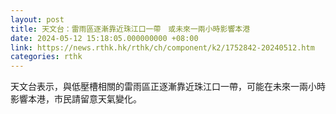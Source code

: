 ```yaml
---
layout: post
title: 天文台：雷雨區逐漸靠近珠江口一帶　或未來一兩小時影響本港
date: 2024-05-12 15:18:05.000000000 +08:00
link: https://news.rthk.hk/rthk/ch/component/k2/1752842-20240512.htm
categories: rthk
---
```


天文台表示，與低壓槽相關的雷雨區正逐漸靠近珠江口一帶，可能在未來一兩小時影響本港，市民請留意天氣變化。
